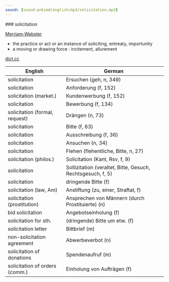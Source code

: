 ```yaml
---
sound: [sound:ankimd/english/mp3/solicitation.mp3]
---
```


\### solicitation

[Merriam-Webster](https://www.merriam-webster.com/dictionary/solicitation)

- the practice or act or an instance of soliciting, entreaty, importunity
- a moving or drawing force : incitement, allurement

[dict.cc](https://www.dict.cc/solicitation)

| English        | German       |
| -------------- | ------------ |
| solicitation | Ersuchen (geh, n, 349) |
| solicitation | Anforderung (f, 152) |
| solicitation (market.) | Kundenwerbung (f, 152) |
| solicitation | Bewerbung (f, 134) |
| solicitation (formal, request) | Drängen (n, 73) |
| solicitation | Bitte (f, 63) |
| solicitation | Ausschreibung (f, 36) |
| solicitation | Ansuchen (n, 34) |
| solicitation | Flehen (flehentliche, Bitte, n, 27) |
| solicitation (philos.) | Solicitation (Kant, Rsv, f, 9) |
| solicitation | Sollizitation (veraltet, Bitte, Gesuch, Rechtsgesuch, f, 5) |
| solicitation | dringende Bitte (f) |
| solicitation (law, Am) | Anstiftung (zu, einer, Straftat, f) |
| solicitation (prostitution) | Ansprechen von Männern (durch Prostituierte) (n) |
| bid solicitation | Angebotseinholung (f) |
| solicitation for sth. | (dringende) Bitte um etw. (f) |
| solicitation letter | Bittbrief (m) |
| non-solicitation agreement | Abwerbeverbot (n) |
| solicitation of donations | Spendenaufruf (m) |
| solicitation of orders (comm.) | Einholung von Aufträgen (f) |

